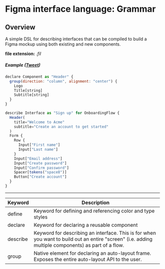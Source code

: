# Figma interface language: Grammar

## Overview
A simple DSL for describing interfaces that can be compiled to build a Figma mockup using both existing and new components.

**file extension:** *.fil*

##### Example ([Tweet](https://twitter.com/parkerhendo/status/1452407181106614280?s=20))

```javascript
declare Component as "Header" {
  group(direction: "column", alignment: "center") {
    Logo
    Title[string]
    Subtitle[string]
  } 
}

describe Interface as "Sign up" for OnboardingFlow {
  Header(
    title="Welcome to Acme"
    subtitle="Create an account to get started"
  )
  Form {
    Row {
      Input["First name"]
      Input["Last name"]
    }
    Input["Email address"]
    Input["Create password"]
    Input["Confirm password"]
    Spacer[tokens("space8")]
    Button["Create account"]
  }
}
```

---

| Keyword | Description |
| ------- | ----------- |
| define  | Keyword for defining and referencing color and type styles |
| declare | Keyword for declaring a reusable component |
| describe | Keyword for describing an interface. This is for when you want to build out an entire "screen" (i.e. adding multiple components) as part of a flow. |
| group    | Native element for declaring an auto-layout frame. Exposes the entire auto-layout API to the user. |
